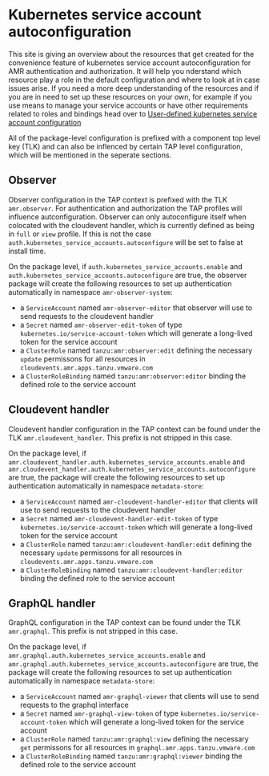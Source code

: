 # Kubernetes service account autoconfiguration

This site is giving an overview about the resources that get created for the convenience feature of kubernetes service account autoconfiguration for AMR authentication and authorization. It will help you nderstand which resource play a role in the default configuration and where to look at in case issues arise. If you need a more deep understanding of the resources and if you are in need to set up these resources on your own, for example if you use means to manage your service accounts or have other requirements related to roles and bindings head over to [User-defined kubernetes service account configuration](scst-store/amr/auth-k8s-sa-user-defined.hbs.md)

All of the package-level configuration is prefixed with a component top level key (TLK) and can also be inflenced by certain TAP level configuration, which will be mentioned in the seperate sections.


## Observer

Observer configuration in the TAP context is prefixed with the TLK `amr.observer`. 
For authentication and authorization the TAP profiles will influence autconfiguration. Observer can only autoconfigure itself when colocated with the cloudevent handler, which is currently defined as being in `full` or `view` profile. If this is not the case `auth.kubernetes_service_accounts.autoconfigure` will be set to false at install time.

On the package level, if `auth.kubernetes_service_accounts.enable` and `auth.kubernetes_service_accounts.autoconfigure` are true, the observer package will create the following resources to set up authentication automatically in namespace `amr-observer-system`:

* a `ServiceAccount` named `amr-observer-editor` that observer will use to send requests to the cloudevent handler
* a `Secret` named `amr-observer-edit-token` of type `kubernetes.io/service-account-token` which will generate a long-lived token for the service account
* a `ClusterRole` named `tanzu:amr:observer:edit` defining the necessary `update` permissons for all resources in `cloudevents.amr.apps.tanzu.vmware.com`
* a `ClusterRoleBinding` named `tanzu:amr:observer:editor` binding the defined role to the service account 



## Cloudevent handler

Cloudevent handler configuration in the TAP context can be found under the TLK `amr.cloudevent_handler`. This prefix is not stripped in this case. 

On the package level, if `amr.cloudevent_handler.auth.kubernetes_service_accounts.enable` and `amr.cloudevent_handler.auth.kubernetes_service_accounts.autoconfigure` are true, the package will create the following resources to set up authentication automatically in namespace `metadata-store`:

* a `ServiceAccount` named `amr-cloudevent-handler-editor` that clients will use to send requests to the cloudevent handler
* a `Secret` named `amr-cloudevent-handler-edit-token` of type `kubernetes.io/service-account-token` which will generate a long-lived token for the service account
* a `ClusterRole` named `tanzu:amr:cloudevent-handler:edit` defining the necessary `update` permissons for all resources in `cloudevents.amr.apps.tanzu.vmware.com`
* a `ClusterRoleBinding` named `tanzu:amr:cloudevent-handler:editor` binding the defined role to the service account


## GraphQL handler

GraphQL configuration in the TAP context can be found under the TLK `amr.graphql`. This prefix is not stripped in this case. 

On the package level, if `amr.graphql.auth.kubernetes_service_accounts.enable` and `amr.graphql.auth.kubernetes_service_accounts.autoconfigure` are true, the package will create the following resources to set up authentication automatically in namespace `metadata-store`:

* a `ServiceAccount` named `amr-graphql-viewer` that clients will use to send requests to the graphql interface
* a `Secret` named `amr-graphql-view-token` of type `kubernetes.io/service-account-token` which will generate a long-lived token for the service account
* a `ClusterRole` named `tanzu:amr:graphql:view` defining the necessary `get` permissons for all resources in `graphql.amr.apps.tanzu.vmware.com`
* a `ClusterRoleBinding` named `tanzu:amr:graphql:viewer` binding the defined role to the service account 